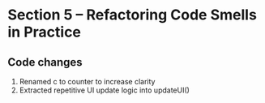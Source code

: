 # Section 5 – Refactoring Code Smells in Practice

## Code changes

1. Renamed c to counter to increase clarity
2. Extracted repetitive UI update logic into updateUI()
